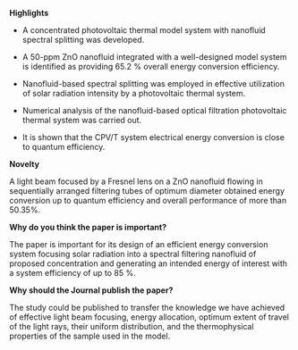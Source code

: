 **Highlights**

-   A concentrated photovoltaic thermal model system with nanofluid
    spectral splitting was developed.

-   A 50-ppm ZnO nanofluid integrated with a
    well-designed model system is identified as providing 65.2 % overall
    energy conversion efficiency.

-   Nanofluid-based spectral splitting was employed in effective
    utilization of solar radiation intensity by a photovoltaic thermal
    system.

-   Numerical analysis of the nanofluid-based optical filtration
    photovoltaic thermal system was carried out.

-   It is shown that the CPV/T system electrical energy conversion
    is close to quantum efficiency.

**Novelty**

A light beam focused by a Fresnel lens on a ZnO nanofluid flowing in
sequentially arranged filtering tubes of optimum diameter
obtained energy conversion up to quantum efficiency and overall
performance of more than 50.35%.

**Why do you think the paper is important?**

The paper is important for its design of an efficient energy conversion
system focusing solar radiation into a spectral filtering nanofluid
of proposed concentration and generating an intended energy of interest with a system
efficiency of up to 85 %.

**Why should the Journal publish the paper?**

The study could be published to transfer the knowledge we have achieved of
effective light beam focusing, energy allocation, optimum extent of travel
of the light rays, their uniform distribution, and the thermophysical properties of the sample
used in the model.
